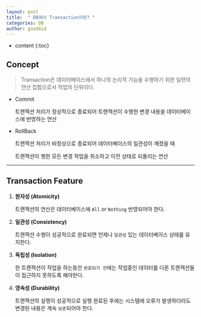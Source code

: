 ```yaml
---
layout: post
title:  " DB에서 Transaction이란? "
categories: DB
author: goodGid
---
```


* content
{:toc}

## Concept

> Transaction은 데이터베이스에서 하나의 논리적 기능을 수행하기 위한 일련의 연산 집합으로서 작업의 단위이다.

* Commit
    
    트랜잭션 처리가 정상적으로 종료되어 트랜잭션이 수행한 변경 내용을 데이터베이스에 반영하는 연산

* RollBack

    트랜잭션 처리가 비정상으로 종료되어 데이터베이스의 일관성이 깨졌을 때 
    
    트랜잭션이 행한 모든 변경 작업을 취소하고 이전 상태로 되돌리는 연산


---

## Transaction Feature

1. **원자성 (Atomicity)**
    
    트랜잭션의 연산은 데이터베이스에 `All` or `Nothing` 반영되어야 한다.

2. **일관성 (Consistency)**
    
    트랜잭션 수행이 성공적으로 완료되면 언제나 `일관성` 있는 데이터베이스 상태를 유지한다.

3. **독립성 (Isolation)**

    한 트랜잭션이 작업을 하는동안 `완료되기 전`에는 작업중인 데이터를 다른 트랜잭션들이 접근하지 못하도록 해야한다.

4. **영속성 (Durability)**

    트랜잭션의 실행이 성공적으로 실행 완료된 후에는 시스템에 오류가 발생하더라도 변경된 내용은 계속 `보존`되어야 한다.

